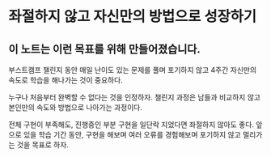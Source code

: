 # 좌절하지 않고 자신만의 방법으로 성장하기

## 이 노트는 이런 목표를 위해 만들어졌습니다.


부스트캠프 챌린지 동안 매일 난이도 있는 문제를 풀며 포기하지 않고 4주간 자신만의 속도로 학습을 해나가는 것이 중요하다.

누구나 처음부터 완벽할 수 없다는 것을 인정하자. 챌린지 과정은 남들과 비교하지 않고 본인만의 속도와 방법으로 나아가는 과정이다.

전체 구현이 부족해도, 진행중인 부분 구현을 일단락 지었다면 좌절하지 않아도 좋다. 
앞으로 있을 학습 기간 동안, 구현을 해보며 여러 오류를 경험해보며 포기하지 않고 멀리가는 것을 목표로 하자.